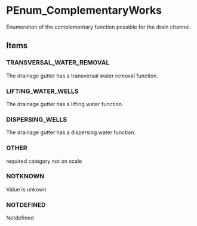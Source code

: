 # PEnum_ComplementaryWorks

Enumeration of the complementary function possible for the drain channel.
<!-- end of short definition -->

## Items

### TRANSVERSAL_WATER_REMOVAL
The drainage gutter has a transversal water removal function.

### LIFTING_WATER_WELLS
The drainage gutter has a lifting water function.

### DISPERSING_WELLS
The drainage gutter has a dispersing water function.

### OTHER
required category not on scale

### NOTKNOWN
Value is unkown

### NOTDEFINED
Notdefined
